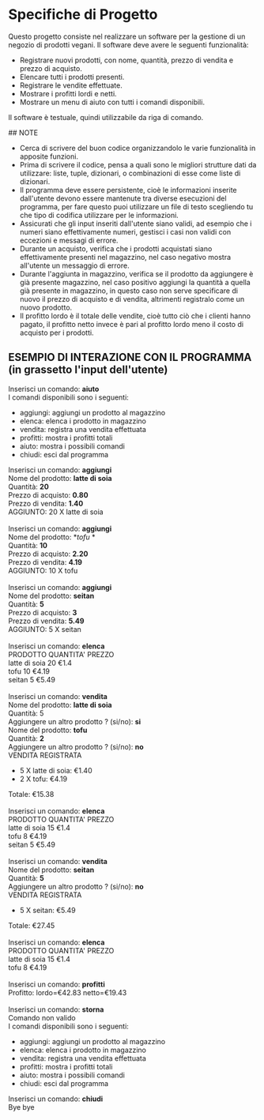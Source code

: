 # Specifiche di Progetto

Questo progetto consiste nel realizzare un software per la gestione di un negozio di prodotti vegani.
Il software deve avere le seguenti funzionalità:
- Registrare nuovi prodotti, con nome, quantità, prezzo di vendita e prezzo di acquisto.
- Elencare tutti i prodotti presenti.
- Registrare le vendite effettuate.
- Mostrare i profitti lordi e netti.
- Mostrare un menu di aiuto con tutti i comandi disponibili.

Il software è testuale, quindi utilizzabile da riga di comando.

## NOTE
- Cerca di scrivere del buon codice organizzandolo le varie funzionalità in apposite funzioni.
- Prima di scrivere il codice, pensa a quali sono le migliori strutture dati da utilizzare: liste, tuple, dizionari, o combinazioni di esse come liste di dizionari.
- Il programma deve essere persistente, cioè le informazioni inserite dall'utente devono essere mantenute tra diverse esecuzioni del programma, per fare questo puoi utilizzare un file di testo scegliendo tu che tipo di codifica utilizzare per le informazioni.
- Assicurati che gli input inseriti dall'utente siano validi, ad esempio che i numeri siano effettivamente numeri, gestisci i casi non validi con eccezioni e messagi di errore.
- Durante un acquisto, verifica che i prodotti acquistati siano effettivamente presenti nel magazzino, nel caso negativo mostra all'utente un messaggio di errore.
- Durante l'aggiunta in magazzino, verifica se il prodotto da aggiungere è già presente magazzino, nel caso positivo aggiungi la quantità a quella già presente in magazzino, in questo caso non serve specificare di nuovo il prezzo di acquisto e di vendita, altrimenti registralo come un nuovo prodotto.
- Il profitto lordo è il totale delle vendite, cioè tutto ciò che i clienti hanno pagato, il profitto netto invece è pari al profitto lordo meno il costo di acquisto per i prodotti.

## ESEMPIO DI INTERAZIONE CON IL PROGRAMMA (in grassetto l'input dell'utente)
Inserisci un comando: **aiuto** <br/>
I comandi disponibili sono i seguenti: 
 - aggiungi: aggiungi un prodotto al magazzino
 - elenca: elenca i prodotto in magazzino
 - vendita: registra una vendita effettuata
 - profitti: mostra i profitti totali
 - aiuto: mostra i possibili comandi
 - chiudi: esci dal programma


Inserisci un comando: **aggiungi** <br/>
Nome del prodotto: **latte di soia** <br/>
Quantità: **20** <br/>
Prezzo di acquisto: **0.80** <br/>
Prezzo di vendita: **1.40** <br/>
AGGIUNTO: 20 X latte di soia <br/>
<br/>
Inserisci un comando: **aggiungi** <br/>
Nome del prodotto: **tofu* *<br/>
Quantità: **10** <br/>
Prezzo di acquisto: **2.20** <br/>
Prezzo di vendita: **4.19** <br/>
AGGIUNTO: 10 X tofu <br/>
<br/>
Inserisci un comando: **aggiungi** <br/>
Nome del prodotto: **seitan** <br/>
Quantità: **5** <br/>
Prezzo di acquisto: **3** <br/>
Prezzo di vendita: **5.49** <br/>
AGGIUNTO: 5 X seitan <br/>
<br/>
Inserisci un comando: **elenca** <br/>
PRODOTTO	QUANTITA'	PREZZO <br/>
latte di soia	20	€1.4 <br/>
tofu	10	€4.19 <br/>
seitan	5	€5.49 <br/>
<br/>
Inserisci un comando: **vendita** <br/>
Nome del prodotto: **latte di soia** <br/>
Quantità: 5 <br/>
Aggiungere un altro prodotto ? (si/no): **si** <br/>
Nome del prodotto: **tofu** <br/> 
Quantità: **2** <br/>
Aggiungere un altro prodotto ? (si/no): **no** <br/>
VENDITA REGISTRATA <br/>
 - 5 X latte di soia: €1.40 <br/>
 - 2 X tofu: €4.19 <br/>

Totale: €15.38 <br/>
<br/>
Inserisci un comando: **elenca** <br/>
PRODOTTO	QUANTITA'	PREZZO <br/>
latte di soia	15	€1.4 <br/>
tofu	8	€4.19 <br/>
seitan	5	€5.49 <br/>
<br/>
Inserisci un comando: **vendita** <br/>
Nome del prodotto: **seitan** <br/>
Quantità: **5** <br/>
Aggiungere un altro prodotto ? (si/no): **no** <br/>
VENDITA REGISTRATA <br/>
 - 5 X seitan: €5.49 <br/>

Totale: €27.45 <br/>
<br/>
Inserisci un comando: **elenca** <br/>
PRODOTTO	QUANTITA'	PREZZO <br/>
latte di soia	15	€1.4 <br/>
tofu	8	€4.19 <br/>
<br/>
Inserisci un comando: **profitti** <br/>
Profitto: lordo=€42.83 netto=€19.43 <br/>
<br/>
Inserisci un comando: **storna** <br/>
Comando non valido <br/>
I comandi disponibili sono i seguenti: <br/>
- aggiungi: aggiungi un prodotto al magazzino <br/>
- elenca: elenca i prodotto in magazzino <br/>
- vendita: registra una vendita effettuata <br/>
- profitti: mostra i profitti totali <br/>
- aiuto: mostra i possibili comandi <br/>
- chiudi: esci dal programma <br/>

Inserisci un comando: **chiudi** <br/>
Bye bye

